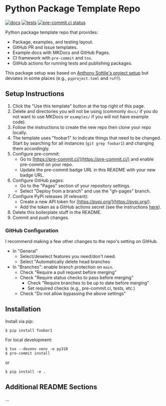 # Python Package Template Repo

[![docs](https://github.com/gpauloski/python-template/actions/workflows/docs.yml/badge.svg)](https://github.com/gpauloski/python-template/actions)
[![tests](https://github.com/gpauloski/python-template/actions/workflows/tests.yml/badge.svg)](https://github.com/gpauloski/python-template/actions)
[![pre-commit.ci status](https://results.pre-commit.ci/badge/github/Zilinghan/test-template/main.svg)](https://results.pre-commit.ci/latest/github/Zilinghan/test-template/main)

Python package template repo that provides:
- Package, examples, and testing layout.
- GitHub PR and Issue templates.
- Example docs with MKDocs and GitHub Pages.
- CI framework with `pre-commit` and `tox`.
- GitHub actions for running tests and publishing packages.

This package setup was based on [Anthony Sottile's project setup](https://www.youtube.com/watch?v=q8DkatMZvUs&list=PLWBKAf81pmOaP9naRiNAqug6EBnkPakvY) but deviates in some places (e.g., `pyproject.toml` and `ruff`).

## Setup Instructions

1. Click the "Use this template" button at the top right of this page.
2. Delete and directories you will not be using (commonly `docs/` if you do not want to use MKDocs or `examples/` if you will not have example code).
3. Follow the instructions to create the new repo then clone your repo locally.
4. The template uses "foobar1" to indicate things that need to be changed.
   Start by searching for all instances (`git grep foobar1`) and changing them accordingly.
5. Configure pre-commit:
    - Go to [https://pre-commit.ci/](https://pre-commit.ci/) and enable pre-commit on your repo.
    - Update the pre-commit badge URL in this README with your new badge URL.
6. Configure GitHub pages:
    - Go to the "Pages" section of your repository settings.
    - Select "Deploy from a branch" and use the "gh-pages" branch.
7. Configure PyPI releases (if relevant):
    - Create a new API token for [https://pypi.org/](https://pypi.org/).
    - Add the token as a GitHub actions secret (see the instructions [here](https://github.com/pypa/gh-action-pypi-publish)).
8. Delete this boilerplate stuff in the README.
9. Commit and push changes.

### GitHub Configuration

I recommend making a few other changes to the repo's setting on GitHub.
- In "General"
  - Select/deselect features you need/don't need.
  - Select "Automatically delete head branches
- In "Branches": enable branch protection on `main`.
  - Check "Require a pull request before merging"
  - Check "Require status checks to pass before merging"
    - Check "Require branches to be up to date before merging"
    - Set required checks (e.g., pre-commit.ci, tests, etc.)
  - Check "Do not allow bypassing the above settings"

## Installation

Install via pip:
```
$ pip install foobar1
```

For local development:
```
$ tox --devenv venv -e py310
$ pre-commit install
```
or
```
$ pip install -e .
```

## Additional README Sections

...
